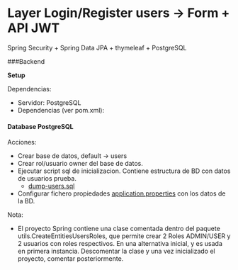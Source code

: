 # Layer Login/Register users -> Form + API JWT
Spring Security + Spring Data JPA + thymeleaf + PostgreSQL

###Backend

**Setup**

Dependencias:

- Servidor: PostgreSQL
- Dependencias (ver pom.xml):

#### Database PostgreSQL

Acciones:

- Crear base de datos, default -> users
- Crear rol/usuario owner del base de datos.
- Ejecutar script sql de inicializacion. Contiene estructura de BD con datos de usuarios prueba.
  - <a href="https://github.com/robertogarcor/seguridadLoginCustomJWT/blob/main/src/main/resources/db/dump-users.sql">dump-users.sql</a>
- Configurar fichero propiedades <a href="https://github.com/robertogarcor/seguridadLoginCustomJWT/blob/main/src/main/resources/application.properties">application.properties</a> con los datos de la BD.

Nota:<br>

- El proyecto Spring contiene una clase comentada dentro del paquete utils.CreateEntitiesUsersRoles, 
que permite crear 2 Roles ADMIN/USER y 2 usuarios con roles respectivos.
En una alternativa inicial, y es usada en primera instancia. Descomentar la clase y una vez inicializado
el proyecto, comentar posteriormente.



